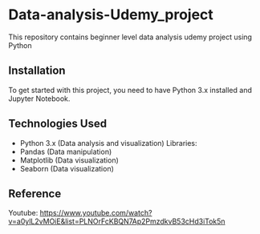 # Data-analysis-Udemy_project
This repository contains beginner level data analysis udemy project using Python

## Installation
To get started with this project, you need to have Python 3.x installed and Jupyter Notebook.

## Technologies Used
- Python 3.x (Data analysis and visualization) Libraries:
- Pandas (Data manipulation)
- Matplotlib (Data visualization)
- Seaborn (Data visualization)

## Reference
Youtube: https://www.youtube.com/watch?v=a0ylL2vMOiE&list=PLNOrFcKBQN7Ap2PmzdkvB53cHd3iTok5n

 
